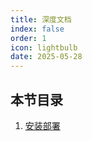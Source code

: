 ```yaml
---
title: 深度文档
index: false
order: 1
icon: lightbulb
date: 2025-05-28
---
```


## 本节目录
1. [安装部署](install/README.md)

